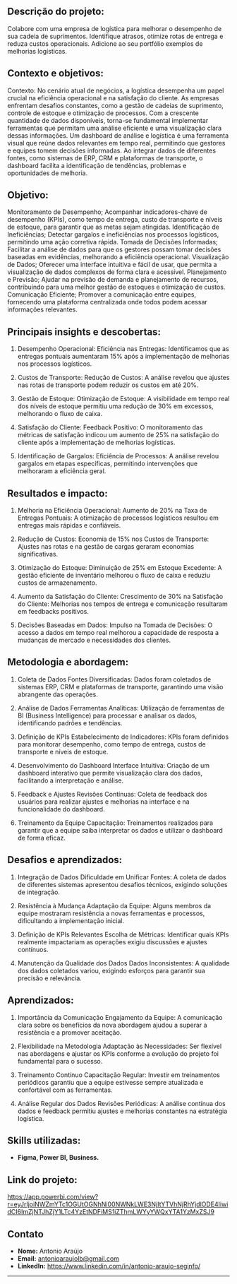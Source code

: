 ## Descrição do projeto:
Colabore com uma empresa de logística para melhorar o desempenho de sua cadeia de suprimentos. Identifique atrasos, otimize rotas de entrega e reduza custos operacionais. Adicione ao seu portfólio exemplos de melhorias logísticas.
## Contexto e objetivos:
Contexto:
No cenário atual de negócios, a logística desempenha um papel crucial na eficiência operacional e na satisfação do cliente. As empresas enfrentam desafios constantes, como a gestão de cadeias de suprimento, controle de estoque e otimização de processos. Com a crescente quantidade de dados disponíveis, torna-se fundamental implementar ferramentas que permitam uma análise eficiente e uma visualização clara dessas informações.
Um dashboard de análise e logística é uma ferramenta visual que reúne dados relevantes em tempo real, permitindo que gestores e equipes tomem decisões informadas. Ao integrar dados de diferentes fontes, como sistemas de ERP, CRM e plataformas de transporte, o dashboard facilita a identificação de tendências, problemas e oportunidades de melhoria.

## Objetivo: 
Monitoramento de Desempenho; Acompanhar indicadores-chave de desempenho (KPIs), como tempo de entrega, custo de transporte e níveis de estoque, para garantir que as metas sejam atingidas.
Identificação de Ineficiências; Detectar gargalos e ineficiências nos processos logísticos, permitindo uma ação corretiva rápida.
Tomada de Decisões Informadas; Facilitar a análise de dados para que os gestores possam tomar decisões baseadas em evidências, melhorando a eficiência operacional.
Visualização de Dados; Oferecer uma interface intuitiva e fácil de usar, que permita a visualização de dados complexos de forma clara e acessível.
Planejamento e Previsão; Ajudar na previsão de demanda e planejamento de recursos, contribuindo para uma melhor gestão de estoques e otimização de custos.
Comunicação Eficiente; Promover a comunicação entre equipes, fornecendo uma plataforma centralizada onde todos podem acessar informações relevantes.
## Principais insights e descobertas:
1. Desempenho Operacional:
Eficiência nas Entregas: Identificamos que as entregas pontuais aumentaram 15% após a implementação de melhorias nos processos logísticos.

2. Custos de Transporte:
Redução de Custos: A análise revelou que ajustes nas rotas de transporte podem reduzir os custos em até 20%.

3. Gestão de Estoque:
Otimização de Estoque: A visibilidade em tempo real dos níveis de estoque permitiu uma redução de 30% em excessos, melhorando o fluxo de caixa.

4. Satisfação do Cliente: 
Feedback Positivo: O monitoramento das métricas de satisfação indicou um aumento de 25% na satisfação do cliente após a implementação de melhorias logísticas.

5. Identificação de Gargalos: 
Eficiência de Processos: A análise revelou gargalos em etapas específicas, permitindo intervenções que melhoraram a eficiência geral.
## Resultados e impacto:
1. Melhoria na Eficiência Operacional:
Aumento de 20% na Taxa de Entregas Pontuais: A otimização de processos logísticos resultou em entregas mais rápidas e confiáveis.

2. Redução de Custos:
Economia de 15% nos Custos de Transporte: Ajustes nas rotas e na gestão de cargas geraram economias significativas.

3. Otimização do Estoque:
Diminuição de 25% em Estoque Excedente: A gestão eficiente de inventário melhorou o fluxo de caixa e reduziu custos de armazenamento.

4. Aumento da Satisfação do Cliente:
Crescimento de 30% na Satisfação do Cliente: Melhorias nos tempos de entrega e comunicação resultaram em feedbacks positivos.

5. Decisões Baseadas em Dados:
Impulso na Tomada de Decisões: O acesso a dados em tempo real melhorou a capacidade de resposta a mudanças de mercado e necessidades dos clientes.
## Metodologia e abordagem:
1. Coleta de Dados
Fontes Diversificadas: Dados foram coletados de sistemas ERP, CRM e plataformas de transporte, garantindo uma visão abrangente das operações.

2. Análise de Dados
Ferramentas Analíticas: Utilização de ferramentas de BI (Business Intelligence) para processar e analisar os dados, identificando padrões e tendências.

3. Definição de KPIs
Estabelecimento de Indicadores: KPIs foram definidos para monitorar desempenho, como tempo de entrega, custos de transporte e níveis de estoque.

4. Desenvolvimento do Dashboard
Interface Intuitiva: Criação de um dashboard interativo que permite visualização clara dos dados, facilitando a interpretação e análise.

5. Feedback e Ajustes
Revisões Contínuas: Coleta de feedback dos usuários para realizar ajustes e melhorias na interface e na funcionalidade do dashboard.

6. Treinamento da Equipe
Capacitação: Treinamentos realizados para garantir que a equipe saiba interpretar os dados e utilizar o dashboard de forma eficaz.
## Desafios e aprendizados:
1. Integração de Dados
Dificuldade em Unificar Fontes: A coleta de dados de diferentes sistemas apresentou desafios técnicos, exigindo soluções de integração.

2. Resistência à Mudança
Adaptação da Equipe: Alguns membros da equipe mostraram resistência a novas ferramentas e processos, dificultando a implementação inicial.

3. Definição de KPIs Relevantes
Escolha de Métricas: Identificar quais KPIs realmente impactariam as operações exigiu discussões e ajustes contínuos.

4. Manutenção da Qualidade dos Dados
Dados Inconsistentes: A qualidade dos dados coletados variou, exigindo esforços para garantir sua precisão e relevância.

## Aprendizados:

1. Importância da Comunicação
Engajamento da Equipe: A comunicação clara sobre os benefícios da nova abordagem ajudou a superar a resistência e a promover aceitação.

2. Flexibilidade na Metodologia
Adaptação às Necessidades: Ser flexível nas abordagens e ajustar os KPIs conforme a evolução do projeto foi fundamental para o sucesso.

3. Treinamento Contínuo
Capacitação Regular: Investir em treinamentos periódicos garantiu que a equipe estivesse sempre atualizada e confortável com as ferramentas.

4. Análise Regular dos Dados
Revisões Periódicas: A análise contínua dos dados e feedback permitiu ajustes e melhorias constantes na estratégia logística.

## Skills utilizadas:
- **Figma, Power BI, Business.**

## Link do projeto:
https://app.powerbi.com/view?r=eyJrIjoiNWZmYTc1OGUtOGNhNi00NWNkLWE3NjItYTVhNjRhYjdlODE4IiwidCI6ImZjNTJhZjY1LTc4YzEtNDFiMS1iZThmLWYyYWQxYTA1YzMxZSJ9 

## Contato

- **Nome:** Antonio Araújo
- **Email:** antonioaraujolb@gmail.com
- **LinkedIn:** https://www.linkedin.com/in/antonio-araujo-seginfo/

---

